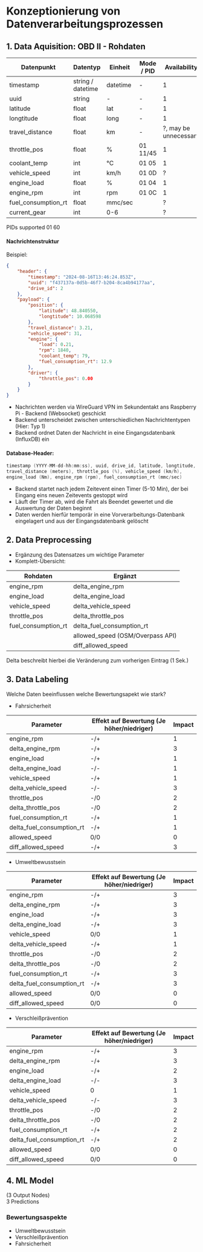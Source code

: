 # Konzeptionierung von Datenverarbeitungsprozessen

## 1. Data Aquisition: OBD II - Rohdaten

| Datenpunkt |Datentyp| Einheit | Mode / PID |Availability|
|-|-|-|-|-|
|timestamp   |string / datetime|datetime   |-|1|
|uuid        |string   |-    |-|1|
|latitude    |float|lat|-|1|
|longtitude  |float|long|-|1|
|travel_distance|float|km|-|?, may be unnecessary|
|throttle_pos|float|%|01 11/45|1|
|coolant_temp|int|°C|01 05|1|
|vehicle_speed|int|km/h|01 0D|?|
|engine_load|float|%|01 04|1|
|engine_rpm|int|rpm|01 0C|1|
|fuel_consumption_rt|float|mmc/sec||?|
|current_gear|int|0-6||?|

PIDs supported 01 60

#### Nachrichtenstruktur
Beispiel:
```json
{
    "header": {
        "timestamp": "2024-08-16T13:46:24.853Z",
        "uuid": "f437137a-0d5b-46f7-b204-8ca4b94177aa",
        "drive_id": 2
    },
    "payload": {
        "position": {
            "latitude": 48.840550,
            "longtitude": 10.068598
        },
        "travel_distance": 3.21,
        "vehicle_speed": 31,
        "engine": {
            "load": 0.21,
            "rpm": 1840,
            "coolant_temp": 79,
            "fuel_consumption_rt": 12.9
        },
        "driver": {
            "throttle_pos": 0.00
        }
    }
}
```

- Nachrichten werden via WireGuard VPN im Sekundentakt ans Raspberry Pi - Backend (Websocket) geschickt
- Backend unterscheidet zwischen unterschiedlichen Nachrichtentypen (Hier: Typ 1)
- Backend ordnet Daten der Nachricht in eine Eingangsdatenbank (InfluxDB) ein

#### Database-Header:
```cpp
timestamp (YYYY-MM-dd-hh:mm:ss), uuid, drive_id, latitude, longtitude, 
travel_distance (meters), throttle_pos (%), vehicle_speed (km/h), 
engine_load (Nm), engine_rpm (rpm), fuel_consumption_rt (mmc/sec)
```

- Backend startet nach jedem Zeitevent einen Timer (5-10 Min), der bei Eingang eins neuen Zeitevents gestoppt wird
- Läuft der Timer ab, wird die Fahrt als Beendet gewertet und die Auswertung der Daten beginnt
- Daten werden hierfür temporär in eine Vorverarbeitungs-Datenbank eingelagert und aus der Eingangsdatenbank gelöscht

## 2. Data Preprocessing
- Ergänzung des Datensatzes um wichtige Parameter
- Komplett-Übersicht:

|Rohdaten |Ergänzt |
|-|-|
|engine_rpm|delta_engine_rpm|
|engine_load|delta_engine_load|
|vehicle_speed|delta_vehicle_speed|
|throttle_pos|delta_throttle_pos|
|fuel_consumption_rt|delta_fuel_consumption_rt|
||allowed_speed (OSM/Overpass API)|
||diff_allowed_speed|

Delta beschreibt hierbei die Veränderung zum vorherigen Eintrag (1 Sek.)

## 3. Data Labeling
Welche Daten beeinflussen welche Bewertungsapekt wie stark?

- Fahrsicherheit

| Parameter | Effekt auf Bewertung (Je höher/niedriger) | Impact |
|-|-|-|
|engine_rpm|-/+|1|
|delta_engine_rpm|-/+|3|
|engine_load|-/+|1|
|delta_engine_load|-/-|1|
|vehicle_speed|-/+|1|
|delta_vehicle_speed|-/-|3|
|throttle_pos|-/0|2|
|delta_throttle_pos|-/0|2|
|fuel_consumption_rt|-/+|1|
|delta_fuel_consumption_rt|-/+|1|
|allowed_speed|0/0|0|
|diff_allowed_speed|-/+|3|

- Umweltbewusstsein

| Parameter | Effekt auf Bewertung (Je höher/niedriger) | Impact |
|-|-|-|
|engine_rpm|-/+|3|
|delta_engine_rpm|-/+|3|
|engine_load|-/+|3|
|delta_engine_load|-/+|3|
|vehicle_speed|0/0|1|
|delta_vehicle_speed|-/+|1|
|throttle_pos|-/0|2|
|delta_throttle_pos|-/0|2|
|fuel_consumption_rt|-/+|3|
|delta_fuel_consumption_rt|-/+|3|
|allowed_speed|0/0|0|
|diff_allowed_speed|0/0|0|

- Verschleißprävention

| Parameter | Effekt auf Bewertung (Je höher/niedriger) | Impact |
|-|-|-|
|engine_rpm|-/+|3|
|delta_engine_rpm|-/+|3|
|engine_load|-/+|2|
|delta_engine_load|-/-|3|
|vehicle_speed|0|1|
|delta_vehicle_speed|-/-|3|
|throttle_pos|-/0|2|
|delta_throttle_pos|-/0|2|
|fuel_consumption_rt|-/+|2|
|delta_fuel_consumption_rt|-/+|2|
|allowed_speed|0/0|0|
|diff_allowed_speed|0/0|0|



## 4. ML Model

(3 Output Nodes)\
3 Predictions
### Bewertungsaspekte
- Umweltbewusstsein
- Verschleißprävention
- Fahrsicherheit